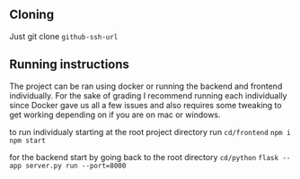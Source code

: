## Cloning
Just git clone `github-ssh-url`

## Running instructions
The project can be ran using docker or running the backend and frontend individually. For the sake of grading I recommend running each individually since Docker gave us all a few issues and also requires some tweaking to get working depending on if you are on mac or windows.

to run individualy starting at the root project directory run
`cd/frontend`
`npm i`
`npm start`

for the backend start by going back to the root directory
`cd/python`
`flask --app server.py run --port=8000`
